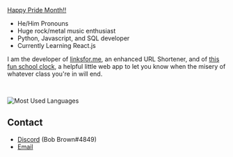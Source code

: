 [Happy Pride Month!!](https://sogi-ai.web.app)

- He/Him Pronouns
- Huge rock/metal music enthusiast
- Python, Javascript, and SQL developer
- Currently Learning React.js

I am the developer of [linksfor.me](https://linksfor.me), an enhanced URL Shortener, and of [this fun school clock](https://school.bob-brown.info), a helpful little web app to let you know when the misery of whatever class you're in will end.

<br>

![Most Used Languages](https://github-readme-stats.vercel.app/api/top-langs?username=BobBrown1&layout=compact&custom_title=My%20Top%20Languages)

## Contact

- [Discord](https://discordapp.com/users/893939197537288265) (Bob Brown#4849)
- [Email](mailto:bob.brown.the.dev@gmail.com)

<!--
**BobBrown1/BobBrown1** is a ✨ _special_ ✨ repository because its `README.md` (this file) appears on your GitHub profile.

Here are some ideas to get you started:

- 🔭 I’m currently working on ...
- 🌱 I’m currently learning ...
- 👯 I’m looking to collaborate on ...
- 🤔 I’m looking for help with ...
- 💬 Ask me about ...
- 📫 How to reach me: ...
- 😄 Pronouns: ...
- ⚡ Fun fact: ...
-->
